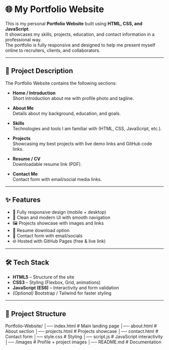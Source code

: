 # 🌐 My Portfolio Website

This is my personal **Portfolio Website** built using **HTML, CSS, and JavaScript**.  
It showcases my skills, projects, education, and contact information in a professional way.  
The portfolio is fully responsive and designed to help me present myself online to recruiters, clients, and collaborators.

---

## 📖 Project Description

The Portfolio Website contains the following sections:

- **Home / Introduction**  
  Short introduction about me with profile photo and tagline.  

- **About Me**  
  Details about my background, education, and goals.  

- **Skills**  
  Technologies and tools I am familiar with (HTML, CSS, JavaScript, etc.).  

- **Projects**  
  Showcasing my best projects with live demo links and GitHub code links.  

- **Resume / CV**  
  Downloadable resume link (PDF).  

- **Contact Me**  
  Contact form with email/social media links.  

---

## ✨ Features
- 📱 Fully responsive design (mobile + desktop)  
- 🎨 Clean and modern UI with smooth navigation  
- 🖼️ Projects showcase with images and links  
- 📄 Resume download option  
- 📧 Contact form with email/socials  
- 🌐 Hosted with GitHub Pages (free & live link)  

---

## 🛠️ Tech Stack
- **HTML5** – Structure of the site  
- **CSS3** – Styling (Flexbox, Grid, animations)  
- **JavaScript (ES6)** – Interactivity and form validation  
- *(Optional)* Bootstrap / Tailwind for faster styling  

---

## 📂 Project Structure
Portfolio-Website/ │── index.html        # Main landing page │── about.html        # About section │── projects.html     # Projects showcase │── contact.html      # Contact form │── style.css         # Styling │── script.js         # JavaScript interactivity │── /images           # Profile + project images │── README.md         # Documentation
